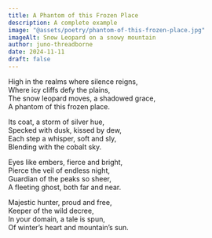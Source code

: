 ```yaml
---
title: A Phantom of this Frozen Place
description: A complete example
image: "@assets/poetry/phantom-of-this-frozen-place.jpg"
imageAlt: Snow Leopard on a snowy mountain
author: juno-threadborne
date: 2024-11-11
draft: false
---
```


High in the realms where silence reigns,  
Where icy cliffs defy the plains,  
The snow leopard moves, a shadowed grace,  
A phantom of this frozen place.

Its coat, a storm of silver hue,  
Specked with dusk, kissed by dew,  
Each step a whisper, soft and sly,  
Blending with the cobalt sky.

Eyes like embers, fierce and bright,  
Pierce the veil of endless night,  
Guardian of the peaks so sheer,  
A fleeting ghost, both far and near.

Majestic hunter, proud and free,  
Keeper of the wild decree,  
In your domain, a tale is spun,  
Of winter’s heart and mountain’s sun.
